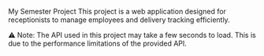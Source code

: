 My Semester Project
This project is a web application designed for receptionists to manage employees and delivery tracking efficiently.

⚠️ Note: The API used in this project may take a few seconds to load. This is due to the performance limitations of the provided API.

